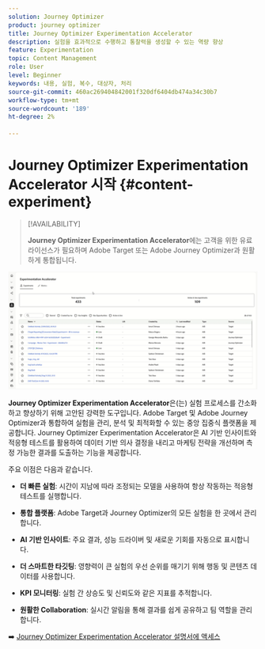 ```yaml
---
solution: Journey Optimizer
product: journey optimizer
title: Journey Optimizer Experimentation Accelerator
description: 실험을 효과적으로 수행하고 통찰력을 생성할 수 있는 역량 향상
feature: Experimentation
topic: Content Management
role: User
level: Beginner
keywords: 내용, 실험, 복수, 대상자, 처리
source-git-commit: 460ac269404842001f320df6404db474a34c30b7
workflow-type: tm+mt
source-wordcount: '189'
ht-degree: 2%

---
```


# Journey Optimizer Experimentation Accelerator 시작 {#content-experiment}

>[!AVAILABILITY]
>
>**Journey Optimizer Experimentation Accelerator**&#x200B;에는 고객을 위한 유료 라이선스가 필요하며 Adobe Target 또는 Adobe Journey Optimizer과 원활하게 통합됩니다.

![](../rn/assets/do-not-localize/experimentation-accelerator.gif)

**Journey Optimizer Experimentation Accelerator**&#x200B;은(는) 실험 프로세스를 간소화하고 향상하기 위해 고안된 강력한 도구입니다. Adobe Target 및 Adobe Journey Optimizer과 통합하여 실험을 관리, 분석 및 최적화할 수 있는 중앙 집중식 플랫폼을 제공합니다. Journey Optimizer Experimentation Accelerator은 AI 기반 인사이트와 적응형 테스트를 활용하여 데이터 기반 의사 결정을 내리고 마케팅 전략을 개선하며 측정 가능한 결과를 도출하는 기능을 제공합니다.

주요 이점은 다음과 같습니다.

* **더 빠른 실험**: 시간이 지남에 따라 조정되는 모델을 사용하여 항상 작동하는 적응형 테스트를 실행합니다.

* **통합 플랫폼**: Adobe Target과 Journey Optimizer의 모든 실험을 한 곳에서 관리합니다.

* **AI 기반 인사이트**: 주요 결과, 성능 드라이버 및 새로운 기회를 자동으로 표시합니다.

* **더 스마트한 타깃팅**: 영향력이 큰 실험의 우선 순위를 매기기 위해 행동 및 콘텐츠 데이터를 사용합니다.

* **KPI 모니터링**: 실험 간 상승도 및 신뢰도와 같은 지표를 추적합니다.

* **원활한 Collaboration**: 실시간 알림을 통해 결과를 쉽게 공유하고 팀 역할을 관리합니다.

➡️ [Journey Optimizer Experimentation Accelerator 설명서에 액세스](https://experienceleague.adobe.com/en/docs/experimentation-accelerator/using/overview)
